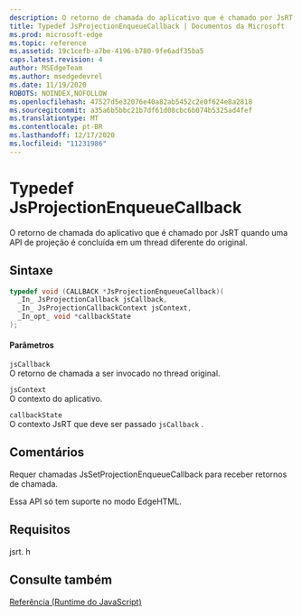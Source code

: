 ```yaml
---
description: O retorno de chamada do aplicativo que é chamado por JsRT quando uma API de projeção é concluída em um thread diferente do original.
title: Typedef JsProjectionEnqueueCallback | Documentos da Microsoft
ms.prod: microsoft-edge
ms.topic: reference
ms.assetid: 19c1cefb-a7be-4196-b780-9fe6adf35ba5
caps.latest.revision: 4
author: MSEdgeTeam
ms.author: msedgedevrel
ms.date: 11/19/2020
ROBOTS: NOINDEX,NOFOLLOW
ms.openlocfilehash: 47527d5e32076e40a82ab5452c2e0f624e8a2818
ms.sourcegitcommit: a35a6b5bbc21b7df61d08cbc6b074b5325ad4fef
ms.translationtype: MT
ms.contentlocale: pt-BR
ms.lasthandoff: 12/17/2020
ms.locfileid: "11231986"
---
```

# Typedef JsProjectionEnqueueCallback

O retorno de chamada do aplicativo que é chamado por JsRT quando uma API de projeção é concluída em um thread diferente do original.  
  
## Sintaxe  
  
```cpp  
typedef void (CALLBACK *JsProjectionEnqueueCallback)(  
  _In_ JsProjectionCallback jsCallback,  
  _In_ JsProjectionCallbackContext jsContext,  
  _In_opt_ void *callbackState  
);  
```  
  
#### Parâmetros  
 `jsCallback`  
 O retorno de chamada a ser invocado no thread original.  
  
 `jsContext`  
 O contexto do aplicativo.  
  
 `callbackState`  
 O contexto JsRT que deve ser passado `jsCallback` .  
  
## Comentários  
 Requer chamadas JsSetProjectionEnqueueCallback para receber retornos de chamada.  
  
 Essa API só tem suporte no modo EdgeHTML.  
  
## Requisitos  
 jsrt. h  
  
## Consulte também  
 [Referência (Runtime do JavaScript)](../chakra-hosting/reference-javascript-runtime.md)
